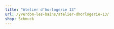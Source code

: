 ```yaml
---
title: "Atelier d'horlogerie 13"
url: /yverdon-les-bains/atelier-dhorlogerie-13/
shop: Schmuck
---
```

